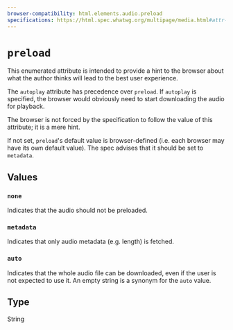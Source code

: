 ```yaml
---
browser-compatibility: html.elements.audio.preload
specifications: https://html.spec.whatwg.org/multipage/media.html#attr-media-preload
---
```


# `preload`

This enumerated attribute is intended to provide a hint to the browser about what the author thinks will lead to the best user experience.

The `autoplay` attribute has precedence over `preload`. If `autoplay` is specified, the browser would obviously need to start downloading the audio for playback.

The browser is not forced by the specification to follow the value of this attribute; it is a mere hint.

If not set, `preload`'s default value is browser-defined (i.e. each browser may have its own default value). The spec advises that it should be set to `metadata`.

## Values

### `none`

Indicates that the audio should not be preloaded.

### `metadata`

Indicates that only audio metadata (e.g. length) is fetched.

### `auto`

Indicates that the whole audio file can be downloaded, even if the user is not expected to use it.
An empty string is a synonym for the `auto` value.

## Type

String
